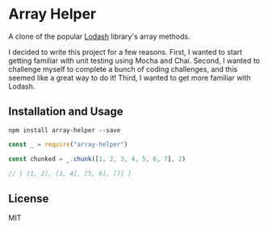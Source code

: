 # Array Helper

A clone of the popular [Lodash](https://lodash.com/) library's array methods.

I decided to write this project for a few reasons. First, I wanted to start getting familiar with unit testing using Mocha and Chai. Second, I wanted to challenge myself to complete a bunch of coding challenges, and this seemed like a great way to do it! Third, I wanted to get more familiar with Lodash.

## Installation and Usage

`npm install array-helper --save`

```js
const _ = require("array-helper")

const chunked = _.chunk([1, 2, 3, 4, 5, 6, 7], 2)

// [ [1, 2], [3, 4], [5, 6], [7] ]
```

## License

MIT
